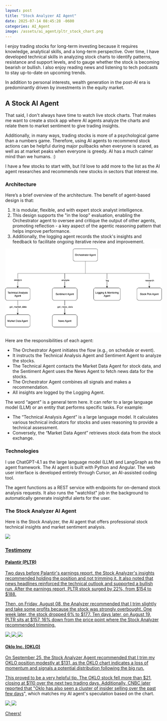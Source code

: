 ```yaml
---
layout: post
title: "Stock Analyzer AI Agent"
date: 2025-07-14 08:45:28 -0600
categories: AI_Agent
image: /assets/ai_agent/pltr_stock_chart.png
---
```

I enjoy trading stocks for long-term investing because it requires knowledge, analytical skills, and a long-term perspective. Over time, I have developed technical skills in analyzing stock charts to identify patterns, resistance and support levels, and to gauge whether the stock is becoming bearish or bullish. I also enjoy reading news and listening to tech podcasts to stay up-to-date on upcoming trends.

In addition to personal interests, wealth generation in the post-AI era is predominantly driven by investments in the equity market. 

## A Stock AI Agent
That said, I don't always have time to watch live stock charts. That makes me want to create a stock app where AI agents analyze the charts and relate them to market sentiment to give trading insights.  

Additionally, in many ways, trading stocks is more of a psychological game than a numbers game. Therefore, using AI agents to recommend stock actions can be helpful during major pullbacks when everyone is scared, as well as at market peaks when everyone is greedy. AI has a much calmer mind than we humans. :)

I have a few stocks to start with, but I’d love to add more to the list as the AI agent researches and recommends new stocks in sectors that interest me.

### Architecture
Here’s a brief overview of the architecture. The benefit of agent-based design is that:
1. It is modular, flexible, and with expert stock analyst intelligence. 
2. This design supports the "in the loop" evaluation, enabling the Orchestrator agent to oversee and critique the output of other agents, promoting reflection - a key aspect of the agentic reasoning pattern that helps improve performance. 
3. Additionally, the logging agent records the stock's insights and feedback to facilitate ongoing iterative review and improvement.

<a href="/assets/ai_agent/stock_analyzer_components.drawio.png" target="_blank">
  <img src="/assets/ai_agent/stock_analyzer_components.drawio.png" />
</a>

Here are the responsibilities of each agent: 

* The Orchestrator Agent initiates the flow (e.g., on schedule or event).
* It instructs the Technical Analysis Agent and Sentiment Agent to analyze the stocks.
* The Technical Agent contacts the Market Data Agent for stock data, and the Sentiment Agent uses the News Agent to fetch news data for the stocks.
* The Orchestrator Agent combines all signals and makes a recommendation. 
* All insights are logged by the Logging Agent.

The word “agent” is a general term here. It can refer to a large language model (LLM) or an entity that performs specific tasks. For example:
* The “Technical Analysis Agent” is a large language model. It calculates various technical indicators for stocks and uses reasoning to provide a technical assessment.
* Conversely, the “Market Data Agent” retrieves stock data from the stock exchange.

### Technologies
I use ChatGPT-4.1 as the large language model (LLM) and LangGraph as the agent framework. The AI agent is built with Python and Angular. The web user interface is developed entirely through Cursor, an AI-assisted coding tool.

The agent functions as a REST service with endpoints for on-demand stock analysis requests. It also runs the "watchlist" job in the background to automatically generate insightful alerts for the user.

<!-- Additionally, it has the "Trade Monitoring" job running in the background by the orchestrator to oversee the stocks. Just like a real Wall Street trader, the job uses a scanner that constantly monitors the list of stocks and only drills down when the technicals indicate a potential move worth trading. -->

<!-- #### LangGraph
Here is the generated LangGraph illustrating the agent workflow where the task is divided into fixed subtasks for greater accuracy and predictability due to the nature of the use case. The workflow includes a human approval step to review and authorize trade execution. 

<a href="/assets/ai_agent/agent_workflow_graph.png" target="_blank">
  <img src="/assets/ai_agent/agent_workflow_graph.png" width="500"/>

The graph describes nodes involved in Prompt Chaining, where each agent node processes the output of the previous one. Here is the code for chaining the nodes. 

```
def build_state_graph(self):
    workflow = StateGraph(State)

    # Add nodes
    workflow.add_node("fetch_market_data", self.fetch_market_data)
    workflow.add_node("check_technical_indicators", self.check_technical_indicators)
    workflow.add_node("technical_analysis", self.technical_analysis)
    ...

    # Add edges to connect nodes
        workflow.add_edge(START, "fetch_market_data")
        workflow.add_edge("fetch_market_data", "check_technical_indicators")
        workflow.add_conditional_edges(
            "check_technical_indicators", self.check_should_analyze, {True: "technical_analysis", False: END}
        )
    ...

    # Compile
    memory = MemorySaver()
    graph = workflow.compile(interrupt_before=["user_trade_approval"], checkpointer=memory)
    return graph
``` -->

### The Stock Analyzer AI Agent
Here is the Stock Analyzer, the AI agent that offers professional stock technical insights and market sentiment analysis.

<!-- The Stock Analyzer app is available at: [https://stock-analyzer.modularmachines.ai](https://stock-analyzer.modularmachines.ai/). It is access-controlled. If you'd like to try it, let me know, and I will create an account for you. You can reset your password once you log in.

Here are the screenshots of the product: -->

<a href="/assets/ai_agent/oklo_screenshot.png" target="_blank">
  <img src="/assets/ai_agent/oklo_screenshot.png" />

### Testimony

#### Palantir (PLTR)

Two days before Palantir's earnings report, the Stock Analyzer's insights recommended holding the position and not trimming it. It also noted that news headlines reinforced the technical outlook and supported a bullish run. After the earnings report, PLTR stock surged by 22%, from $154 to $188.

Then, on Friday, August 08, the Analyzer recommended that I trim slightly and take some profits because the stock was strongly overbought. One week later, the stock dropped 6% to $177. Ten days later, on August 19, PLTR sits at $157, 16% down from the price point where the Stock Analyzer recommended trimming.

<a href="/assets/ai_agent/pltr_stock_chart.png" target="_blank">
  <img src="/assets/ai_agent/pltr_stock_chart.png" />

<a href="/assets/ai_agent/pltr_analysis_8-3.png" target="_blank">
  <img src="/assets/ai_agent/pltr_analysis_8-3.png" />

<a href="/assets/ai_agent/pltr_analysis_8-8.png" target="_blank">
  <img src="/assets/ai_agent/pltr_analysis_8-8.png" />

#### Oklo Inc. (OKLO)

On September 25, the Stock Analyzer Agent recommended that I trim my OKLO position modestly at $131, as the OKLO chart indicates a loss of momentum and signals a potential distribution following the big run.

This proved to be a very helpful tip. The OKLO stock fell more than $21, closing at $110 over the next two trading days. Additionally, CNBC later reported that "[Oklo has also seen a cluster of insider selling over the past few days](https://www.cnbc.com/2025/09/25/oklo-nuclear-shares-fall-ai-data-center.html)", which matches my AI agent's speculation based on the chart. 

<a href="/assets/ai_agent/oklo_stock_chart.png" target="_blank">
  <img src="/assets/ai_agent/oklo_stock_chart.png" />

<a href="/assets/ai_agent/oklo_analysis_9-25.png" target="_blank">
  <img src="/assets/ai_agent/oklo_analysis_9-25.png" />


Cheers!